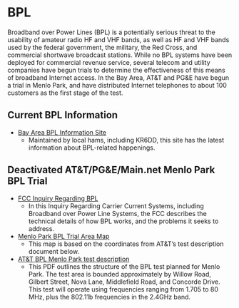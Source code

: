 # BPL

Broadband over Power Lines (BPL) is a potentially serious threat to the usability of amateur radio HF and VHF bands, as well as HF and VHF bands used by the federal government, the military, the Red Cross, and commercial shortwave broadcast stations. While no BPL systems have been deployed for commercial revenue service, several telecom and utility companies have begun trials to determine the effectiveness of this means of broadband Internet access. In the Bay Area, AT&T and PG&E have begun a trial in Menlo Park, and have distributed Internet telephones to about 100 customers as the first stage of the test.


## Current BPL Information

* [Bay Area BPL Information Site](http://fixthemachine.com/)
    * Maintained by local hams, including KR6DD, this site has the latest information about BPL-related happenings.

## Deactivated AT&T/PG&E/Main.net Menlo Park BPL Trial

* [FCC Inquiry Regarding BPL](https://paara.org/downloads/BPL/FCC-03-100A1.pdf)
    * In this Inquiry Regarding Carrier Current Systems, including Broadband over Power Line Systems, the FCC describes the technical details of how BPL works, and the problems it seeks to address.
* [Menlo Park BPL Trial Area Map](https://paara.org/downloads/BPL/MenloParkBPLtrialMap.png)
    * This map is based on the coordinates from AT&T’s test description document below.
* [AT&T BPL Menlo Park test description](https://paara.org/downloads/BPL/att_ex.pdf)
    * This PDF outlines the structure of the BPL test planned for Menlo Park. The test area is bounded approximately by Willow Road, Gilbert Street, Nova Lane, Middlefield Road, and Concorde Drive. This test will operate using frequencies ranging from 1.705 to 80 MHz, plus the 802.11b frequencies in the 2.4GHz band.

